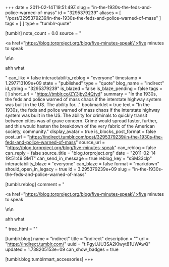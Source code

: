 +++
date = 2011-02-14T19:51:49Z
slug = "in-the-1930s-the-feds-and-police-warned-of-mass"
id = "3295379239"
aliases = [ "/post/3295379239/in-the-1930s-the-feds-and-police-warned-of-mass" ]
tags = [ ]
type = "tumblr-quote"

[tumblr]
note_count = 0.0
source = "<p><a href=\"https://blog.torproject.org/blog/five-minutes-speak\">five minutes to speak</a></p>\n\n<p>ahh what</p>"
can_like = false
interactability_reblog = "everyone"
timestamp = 1.297713109e+09
state = "published"
type = "quote"
blog_name = "indirect"
id_string = "3295379239"
is_blazed = false
is_blaze_pending = false
tags = [ ]
short_url = "https://tmblr.co/ZY3jby34Qtyd"
summary = "In the 1930s, the feds and police warned of mass chaos if the interstate highway system was built in the US. The ability for..."
bookmarklet = true
text = "In the 1930s, the feds and police warned of mass chaos if the interstate highway system was built in the US. The ability for criminals to quickly transit between cities was of grave concern. Crime would spread faster, further, and this would hasten the breakdown of the very fabric of the American society, community."
display_avatar = true
is_blocks_post_format = false
post_url = "https://indirect.tumblr.com/post/3295379239/in-the-1930s-the-feds-and-police-warned-of-mass"
source_url = "https://blog.torproject.org/blog/five-minutes-speak"
can_reblog = false
can_reply = false
source_title = "blog.torproject.org"
date = "2011-02-14 19:51:49 GMT"
can_send_in_message = true
reblog_key = "sSM33clp"
interactability_blaze = "everyone"
can_blaze = false
format = "markdown"
should_open_in_legacy = true
id = 3.295379239e+09
slug = "in-the-1930s-the-feds-and-police-warned-of-mass"

[tumblr.reblog]
comment = "<p><a href=\"https://blog.torproject.org/blog/five-minutes-speak\">five minutes to speak</a></p>\n\n<p>ahh what</p>"
tree_html = ""

[tumblr.blog]
name = "indirect"
title = "indirect"
description = ""
url = "https://indirect.tumblr.com/"
uuid = "t:PgyUJU3SA2Klwyt81UWAwQ"
updated = 1.738205153e+09
can_show_badges = true

[tumblr.blog.tumblrmart_accessories]
+++
